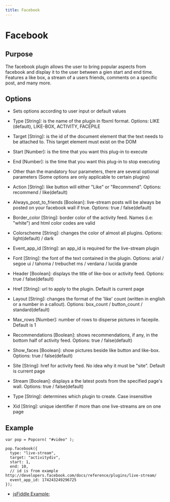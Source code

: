 ```yaml
---
title: Facebook
---
```

# Facebook #

## Purpose ##

The facebook plugin allows the user to bring popular aspects from facebook and display it to the user between a gien start and end time.  Features a like box, a stream of a users friends, comments on a specific post, and many more.

## Options ##

* Sets options according to user input or default values
* Type \[String\]:  is the name of the plugin in fbxml format. Options: LIKE (default), LIKE-BOX, ACTIVITY, FACEPILE
* Target \[String\]: is the id of the document element that the text needs to be attached to. This target element must exist on the DOM
* Start \[Number\]: is the time that you want this plug-in to execute
* End \[Number\]: is the time that you want this plug-in to stop executing

* Other than the mandatory four parameters, there are several optional parameters (Some options are only applicable to certain plugins)

* Action \[String\]: like button will either "Like" or "Recommend". Options: recommend / like(default)
* Always_post_to_friends \[Boolean\]: live-stream posts will be always be posted on your facebook wall if true. Options: true / false(default)
* Border_color \[String\]: border color of the activity feed. Names (i.e: "white") and html color codes are valid
* Colorscheme \[String\]: changes the color of almost all plugins. Options: light(default) / dark
* Event_app_id \[String\]: an app_id is required for the live-stream plugin
* Font \[String\]: the font of the text contained in the plugin. Options: arial / segoe ui / tahoma / trebuchet ms / verdana / lucida grande
* Header \[Boolean\]: displays the title of like-box or activity feed. Options: true / false(default)
* Href \[String\]: url to apply to the plugin. Default is current page
* Layout \[String\]: changes the format of the 'like' count (written in english or a number in a callout). Options: box_count / button_count / standard(default)
* Max_rows \[Number\]: number of rows to disperse pictures in facepile. Default is 1
* Recommendations \[Boolean\]: shows recommendations, if any, in the bottom half of activity feed. Options: true / false(default)
* Show_faces \[Boolean\]: show pictures beside like button and like-box. Options: true / false(default)
* Site \[String\]: href for activity feed. No idea why it must be "site". Default is current page
* Stream \[Boolean\]: displays a the latest posts from the specified page's wall. Options: true / false(default)
* Type \[String\]: determines which plugin to create. Case insensitive
* Xid \[String\]: unique identifier if more than one live-streams are on one page

## Example ##

    var pop = Popcorn( "#video" );

    pop.facebook({
      type: "live-stream",
      target: "activitydiv",
      start: 1,
      end: 10,
      // id is from example http://developers.facebook.com/docs/reference/plugins/live-stream/
      event_app_id: 174243249296725
    });

* [jsFiddle Example](http://jsfiddle.net/popcornjs/UC6Px/);
